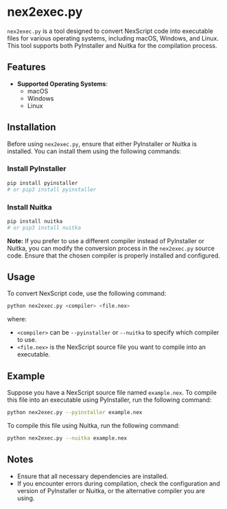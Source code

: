 # nex2exec.py

`nex2exec.py` is a tool designed to convert NexScript code into executable files for various operating systems, including macOS, Windows, and Linux. This tool supports both PyInstaller and Nuitka for the compilation process.

## Features

- **Supported Operating Systems**:
  - macOS
  - Windows
  - Linux

## Installation

Before using `nex2exec.py`, ensure that either PyInstaller or Nuitka is installed. You can install them using the following commands:

### Install PyInstaller

```bash
pip install pyinstaller
# or pip3 install pyinstaller
```

### Install Nuitka

```bash
pip install nuitka
# or pip3 install nuitka
```

**Note:** If you prefer to use a different compiler instead of PyInstaller or Nuitka, you can modify the conversion process in the `nex2exec.py` source code. Ensure that the chosen compiler is properly installed and configured.

## Usage

To convert NexScript code, use the following command:

```bash
python nex2exec.py <compiler> <file.nex>
```

where:
- `<compiler>` can be `--pyinstaller` or `--nuitka` to specify which compiler to use.
- `<file.nex>` is the NexScript source file you want to compile into an executable.

## Example

Suppose you have a NexScript source file named `example.nex`. To compile this file into an executable using PyInstaller, run the following command:

```bash
python nex2exec.py --pyinstaller example.nex
```

To compile this file using Nuitka, run the following command:

```bash
python nex2exec.py --nuitka example.nex
```

## Notes

- Ensure that all necessary dependencies are installed.
- If you encounter errors during compilation, check the configuration and version of PyInstaller or Nuitka, or the alternative compiler you are using.
